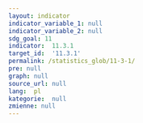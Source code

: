 ```yaml
---
layout: indicator
indicator_variable_1: null
indicator_variable_2: null
sdg_goal: 11
indicator:  11.3.1
target_id:  '11.3.1'
permalink: /statistics_glob/11-3-1/
pre: null
graph: null
source_url: null
lang:  pl
kategorie:  null
zmienne: null
---
```

